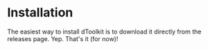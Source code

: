 # Installation

The easiest way to install dToolkit is to download it directly from the releases page. Yep. That's it (for now)!